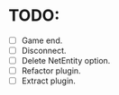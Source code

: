 # TODO:
- [ ] Game end.
- [ ] Disconnect.
- [ ] Delete NetEntity option.
- [ ] Refactor plugin.
- [ ] Extract plugin.